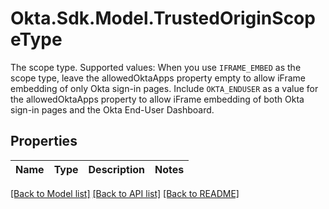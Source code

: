 # Okta.Sdk.Model.TrustedOriginScopeType
The scope type. Supported values: When you use `IFRAME_EMBED` as the scope type, leave the allowedOktaApps property  empty to allow iFrame embedding of only Okta sign-in pages. Include `OKTA_ENDUSER` as a value for the allowedOktaApps  property to allow iFrame embedding of both Okta sign-in pages and the Okta End-User Dashboard. 

## Properties

Name | Type | Description | Notes
------------ | ------------- | ------------- | -------------

[[Back to Model list]](../README.md#documentation-for-models) [[Back to API list]](../README.md#documentation-for-api-endpoints) [[Back to README]](../README.md)

